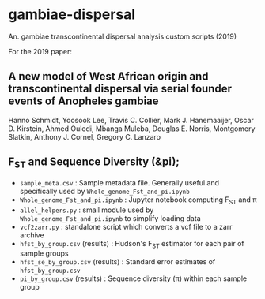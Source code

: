 # gambiae-dispersal
An. gambiae transcontinental dispersal analysis custom scripts (2019)

For the 2019 paper:
## A new model of West African origin and transcontinental dispersal via serial founder events of Anopheles gambiae

Hanno Schmidt, Yoosook Lee, Travis C. Collier, Mark J. Hanemaaijer, Oscar D. Kirstein, Ahmed Ouledi,
Mbanga Muleba, Douglas E. Norris, Montgomery Slatkin, Anthony J. Cornel, Gregory C. Lanzaro

## F<sub>ST</sub> and Sequence Diversity (&pi);
- `sample_meta.csv` : Sample metadata file.  Generally useful and specifically used by `Whole_genome_Fst_and_pi.ipynb`
- `Whole_genome_Fst_and_pi.ipynb` : Jupyter notebook computing F<sub>ST</sub> and &pi;
- `allel_helpers.py` : small module used by `Whole_genome_Fst_and_pi.ipynb` to simplify loading data
- `vcf2zarr.py` : standalone script which converts a vcf file to a zarr archive
- `hfst_by_group.csv` (results) : Hudson's F<sub>ST</sub> estimator for each pair of sample groups
- `hfst_se_by_group.csv` (results) : Standard error estimates of `hfst_by_group.csv`
- `pi_by_group.csv` (results) : Sequence diversity (&pi;) within each sample group

